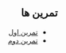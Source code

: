 <div dir="rtl">  

## تمرین ها
- [تمرین اول](https://alijany.github.io/Internet-Engineering-Course/assignment-1/public/index.html)
- [تمرین دوم](https://intense-ridge-85916.herokuapp.com/)